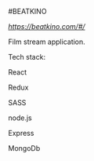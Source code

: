 #BEATKINO

*https://beatkino.com/#/*


Film stream application.

Tech stack:

React

Redux

SASS

node.js

Express

MongoDb


